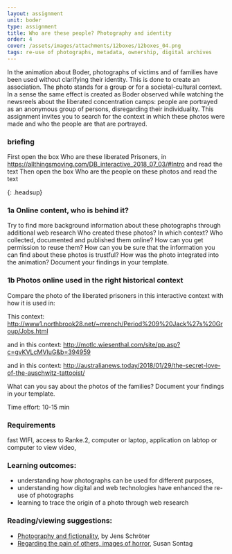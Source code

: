 ```yaml
---
layout: assignment
unit: boder
type: assignment
title: Who are these people? Photography and identity
order: 4
cover: /assets/images/attachments/12boxes/12boxes_04.png
tags: re-use of photographs, metadata, ownership, digital archives
---
```



In the animation about Boder, photographs of victims and of
families have been used without clarifying their identity. This is
done to create an association. The photo stands for a group or
for a societal-cultural context. In a sense the same effect is
created as Boder observed while watching the newsreels about
the liberated concentration camps: people are portrayed
as an anonymous group of persons, disregarding their
individuality. This assignment invites you to search for
the context in which these photos were made and who the people
are that are portrayed. 


<!-- more -->



<!-- briefing-student -->
### briefing
<!-- section-contents -->
First open the box  Who are these liberated Prisoners, in https://allthingsmoving.com/DB_interactive_2018_07_03/#Intro and read the text
Then open the box Who are the people on these photos  and read the text

{: .headsup}


<!--section -->
### 1a Online content, who is behind it?
<!-- section-contents -->
Try to find more background information about these photographs through additional web research
Who created these photos?
In which context?
Who collected, documented and published them online?
How can you get permission to reuse them?
How can you be sure that the information you can find about these photos is trustful?
How was the photo integrated into the animation?
Document your findings in your template.


<!--section -->
### 1b Photos online used in the right historical context
<!-- section-contents -->
Compare the photo of the liberated prisoners in this interactive context with how it is used in:

This context: http://www1.northbrook28.net/~mrench/Period%209%20Jack%27s%20Group/Jobs.html

and in this context: http://motlc.wiesenthal.com/site/pp.asp?c=gvKVLcMVIuG&b=394959

and in this context: http://australianews.today/2018/01/29/the-secret-love-of-the-auschwitz-tattooist/

What can you say about the photos of the families?
Document your findings in your template.       


<!-- briefing-teacher -->

Time effort: 10-15 min

### Requirements
fast WIFI, access to Ranke.2, computer or laptop,  application on labtop or computer to view video,

### Learning outcomes:
- understanding how photographs can be used for different purposes,
- understanding how digital and web technologies have enhanced the re-use of photographs
- learning to trace the origin of a photo through web research


### Reading/viewing  suggestions:
- [Photography and fictionality](https://drive.google.com/open?id=1NT4m-KnYk7yq5ZnubifAnW6TcJScGQkX), by Jens Schröter
- [Regarding the pain of others, images of horror](https://books.google.nl/books/about/Regarding_the_Pain_of_Others.html?id=XYo3AAAAQBAJ&source=kp_cover&redir_esc=y), Susan Sontag
